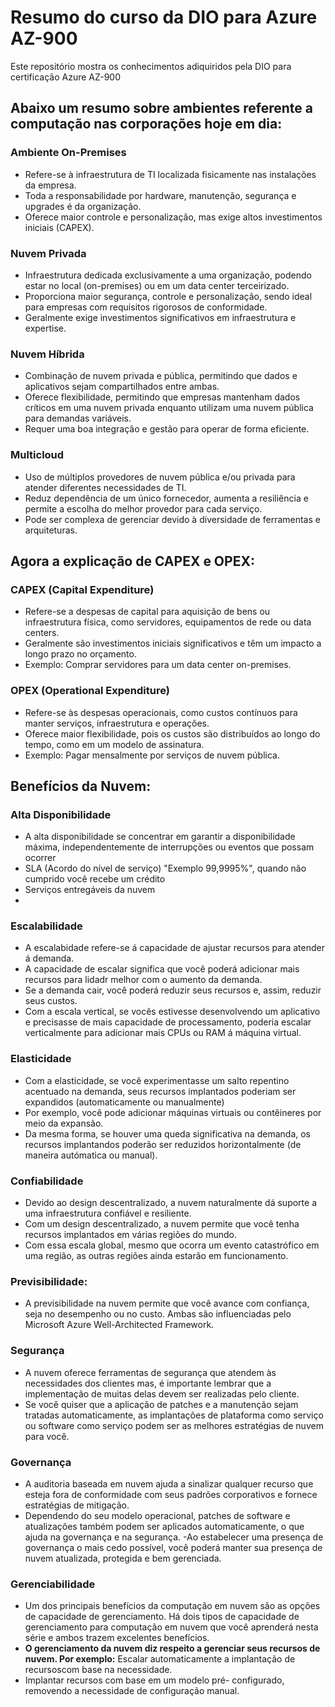 # Resumo do curso da DIO para Azure AZ-900
Este repositório mostra os conhecimentos adiquiridos pela DIO para certificação Azure AZ-900

## Abaixo um resumo sobre ambientes referente a computação nas corporações hoje em dia:

### Ambiente On-Premises
- Refere-se à infraestrutura de TI localizada fisicamente nas instalações da empresa.
- Toda a responsabilidade por hardware, manutenção, segurança e upgrades é da organização.
- Oferece maior controle e personalização, mas exige altos investimentos iniciais (CAPEX).

### Nuvem Privada
- Infraestrutura dedicada exclusivamente a uma organização, podendo estar no local (on-premises) ou em um data center terceirizado.
- Proporciona maior segurança, controle e personalização, sendo ideal para empresas com requisitos rigorosos de conformidade.
- Geralmente exige investimentos significativos em infraestrutura e expertise.

### Nuvem Híbrida
- Combinação de nuvem privada e pública, permitindo que dados e aplicativos sejam compartilhados entre ambas.
- Oferece flexibilidade, permitindo que empresas mantenham dados críticos em uma nuvem privada enquanto utilizam uma nuvem pública para demandas variáveis.
- Requer uma boa integração e gestão para operar de forma eficiente.

### Multicloud
- Uso de múltiplos provedores de nuvem pública e/ou privada para atender diferentes necessidades de TI.
- Reduz dependência de um único fornecedor, aumenta a resiliência e permite a escolha do melhor provedor para cada serviço.
- Pode ser complexa de gerenciar devido à diversidade de ferramentas e arquiteturas.

## Agora a explicação de CAPEX e OPEX:

### CAPEX (Capital Expenditure)
- Refere-se a despesas de capital para aquisição de bens ou infraestrutura física, como servidores, equipamentos de rede ou data centers.
- Geralmente são investimentos iniciais significativos e têm um impacto a longo prazo no orçamento.
- Exemplo: Comprar servidores para um data center on-premises.

### OPEX (Operational Expenditure)
- Refere-se às despesas operacionais, como custos contínuos para manter serviços, infraestrutura e operações.
- Oferece maior flexibilidade, pois os custos são distribuídos ao longo do tempo, como em um modelo de assinatura.
- Exemplo: Pagar mensalmente por serviços de nuvem pública.

## Benefícios da Nuvem:

### Alta Disponibilidade
- A alta disponibilidade se concentrar em garantir a disponibilidade máxima, independentemente de interrupções ou eventos que possam ocorrer
- SLA (Acordo do nível de serviço) "Exemplo 99,9995%", quando não cumprido você recebe um crédito
- Serviços entregáveis da nuvem
- 
### Escalabilidade
- A escalabidade refere-se á capacidade de ajustar recursos para atender á demanda.
- A capacidade de escalar significa que você poderá adicionar mais recursos para lidadr melhor com o aumento da demanda.
- Se a demanda cair, você poderá reduzir seus recursos e, assim, reduzir seus custos.
- Com a escala vertical, se vocês estivesse desenvolvendo um aplicativo e precisasse de mais capacidade de processamento, poderia escalar verticalmente para adicionar mais CPUs ou RAM á máquina virtual.

### Elasticidade
- Com a elasticidade, se você experimentasse um salto repentino acentuado na demanda, seus recursos implantados poderiam ser expandidos (automaticamente ou manualmente)
- Por exemplo, você pode adicionar máquinas virtuais ou contêineres por meio da expansão.
- Da mesma forma, se houver uma queda significativa na demanda, os recursos implantandos poderão ser reduzidos horizontalmente (de maneira autómatica ou manual).

### Confiabilidade
- Devido ao design descentralizado, a nuvem naturalmente dá suporte a uma infraestrutura confiável e resiliente.
- Com um design descentralizado, a nuvem permite que você tenha recursos implantados em várias regiões do mundo.
- Com essa escala global, mesmo que ocorra um evento catastrófico em uma região, as outras regiões ainda estarão em funcionamento.

### Previsibilidade:
- A previsibilidade na nuvem permite que você avance com confiança, seja no desempenho ou no custo. Ambas são influenciadas pelo Microsoft Azure Well-Architected Framework.

### Segurança
- A nuvem oferece ferramentas de segurança que atendem às necessidades dos clientes mas, é importante lembrar que a implementação de muitas delas devem ser realizadas pelo cliente.
- Se você quiser que a aplicação de patches e a manutenção sejam tratadas automaticamente, as implantações de plataforma como serviço ou software como serviço podem ser as melhores estratégias de nuvem para você.

### Governança
- A auditoria baseada em nuvem ajuda a sinalizar qualquer recurso que esteja fora de conformidade com seus padrões corporativos e fornece estratégias de mitigação.
- Dependendo do seu modelo operacional, patches de software e atualizações também podem ser aplicados automaticamente, o que ajuda na governança e na segurança.
-Ao estabelecer uma presença de governança o mais cedo possível, você poderá manter sua presença de nuvem atualizada, protegida e bem gerenciada.

### Gerenciabilidade
- Um dos principais benefícios da computação em nuvem são as opções de capacidade de gerenciamento. Há dois tipos de capacidade de gerenciamento para computação em nuvem que você aprenderá nesta série e ambos trazem excelentes benefícios.
- **O gerenciamento da nuvem diz respeito a gerenciar seus recursos de nuvem. Por exemplo:**
Escalar automaticamente a implantação de recursoscom base na necessidade.
- Implantar recursos com base em um modelo pré- configurado, removendo a necessidade de configuração manual.